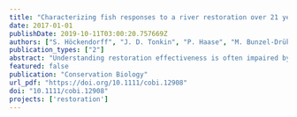 ```yaml
---
title: "Characterizing fish responses to a river restoration over 21 years based on species' traits"
date: 2017-01-01
publishDate: 2019-10-11T03:00:20.757669Z
authors: ["S. Höckendorff", "J. D. Tonkin", "P. Haase", "M. Bunzel-Drüke", "O. Zimball", "M. Scharf", "S. Stoll"]
publication_types: ["2"]
abstract: "Understanding restoration effectiveness is often impaired by a lack of high-quality, long-term monitoring data and, to date, few researchers have used species' trait information to gain insight into the processes that drive the reaction of fish communities to restoration. We examined fish-community responses with a highly resolved data set from 21 consecutive years of electrofishing (4 years prerestoration and 17 years postrestoration) at multiple restored and unrestored reaches from a river restoration project on the Lippe River, Germany. Fish abundance peaked in the third year after the restoration; abundance was 6 times higher than before the restoration. After 5-7 years, species richness and abundance stabilized at 2 and 3.5 times higher levels relative to the prerestoration level, respectively. However, interannual variability of species richness and abundance remained considerable, illustrating the challenge of reliably assessing restoration outcomes based on data from individual samplings, especially in the first years following restoration. Life-history and reproduction-related traits best explained differences in species' responses to restoration. Opportunistic short-lived species with early female maturity and multiple spawning runs per year exhibited the strongest increase in abundance, which reflected their ability to rapidly colonize new habitats. These often small-bodied and fusiform fishes typically live in dynamic and ephemeral instream and floodplain areas that river-habitat restorations often aim to create, and in this case their increases in abundance indicated successful restoration. Our results suggest that a greater consideration of species' traits may enhance the causal understanding of community processes and the coupling of restoration to functional ecology. Trait-based assessments of restoration outcomes would furthermore allow for easier transfer of knowledge across biogeographic borders than studies based on taxonomy."
featured: false
publication: "Conservation Biology"
url_pdf: "https://doi.org/10.1111/cobi.12908"
doi: "10.1111/cobi.12908"
projects: ['restoration']
---
```


